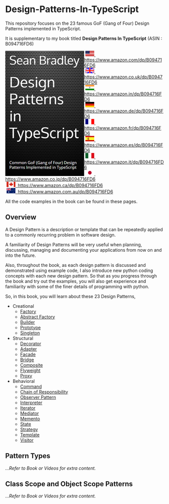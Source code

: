 # Design-Patterns-In-TypeScript

This repository focuses on the 23 famous GoF (Gang of Four) Design Patterns implemented in TypeScript.

It is supplementary to my book titled **Design Patterns In TypeScript** (ASIN : B094716FD6)

<img style="float:left; min-width:150px;" src="src/img/dp-in-typescript.jpg">

&nbsp;<a href="https://www.amazon.com/dp/B094716FD6"><img src="src/img/flag_us.gif">&nbsp; https://www.amazon.com/dp/B094716FD6</a><br/>
&nbsp;<a href="https://www.amazon.co.uk/dp/B094716FD6"><img src="src/img/flag_uk.gif">&nbsp; https://www.amazon.co.uk/dp/B094716FD6</a><br/>
&nbsp;<a href="https://www.amazon.in/dp/B094716FD6"><img src="src/img/flag_in.gif">&nbsp; https://www.amazon.in/dp/B094716FD6</a><br/>
&nbsp;<a href="https://www.amazon.de/dp/B094716FD6"><img src="src/img/flag_de.gif">&nbsp; https://www.amazon.de/dp/B094716FD6</a><br/>
&nbsp;<a href="https://www.amazon.fr/dp/B094716FD6"><img src="src/img/flag_fr.gif">&nbsp; https://www.amazon.fr/dp/B094716FD6</a><br/>
&nbsp;<a href="https://www.amazon.es/dp/B094716FD6"><img src="src/img/flag_es.gif">&nbsp; https://www.amazon.es/dp/B094716FD6</a><br/>
&nbsp;<a href="https://www.amazon.it/dp/B094716FD6"><img src="src/img/flag_it.gif">&nbsp; https://www.amazon.it/dp/B094716FD6</a><br/>
&nbsp;<a href="https://www.amazon.co.jp/dp/B094716FD6"><img src="src/img/flag_jp.gif">&nbsp; https://www.amazon.co.jp/dp/B094716FD6</a><br/>
&nbsp;<a href="https://www.amazon.ca/dp/B094716FD6"><img src="src/img/flag_ca.gif">&nbsp; https://www.amazon.ca/dp/B094716FD6</a><br/>
&nbsp;<a href="https://www.amazon.com.au/dp/B094716FD6"><img src="src/img/flag_au.gif">&nbsp; https://www.amazon.com.au/dp/B094716FD6</a>

All the code examples in the book can be found in these pages.

## Overview

A Design Pattern is a description or template that can be repeatedly applied to a commonly recurring problem in software design.

A familiarity of Design Patterns will be very useful when planning, discussing, managing and documenting your applications from now on and into the future.

Also, throughout the book, as each design pattern is discussed and demonstrated using example code, I also introduce new python coding concepts with each new design pattern. So that as you progress through the book and try out the examples, you will also get experience and familiarity with some of the finer details of programming with python.

So, in this book, you will learn about these 23 Design Patterns, 

* Creational
    - [Factory](src/factory)
    - [Abstract Factory](src/abstract_factory)
    - [Builder](src/builder)
    - [Prototype](src/prototype)
    - [Singleton](src/singleton)
* Structural
    - [Decorator](src/decorator)
    - [Adapter](src/adapter)
    - [Facade](src/facade)
    - [Bridge](src/bridge)
    - [Composite](src/composite)
    - [Flyweight](src/flyweight)
    - [Proxy](src/proxy)
* Behavioral
    - [Command](src/command)
    - [Chain of Responsibility](src/chain_of_responsibility)
    - [Observer Pattern](src/observer)
    - [Interpreter](src/interpreter)
    - [Iterator](src/iterator)
    - [Mediator](src/mediator)
    - [Memento](src/memento)
    - [State](src/state)
    - [Strategy](src/strategy)
    - [Template](src/template)
    - [Visitor](src/visitor)

## Pattern Types

*...Refer to Book or Videos for extra content.*

## Class Scope and Object Scope Patterns

*...Refer to Book or Videos for extra content.*